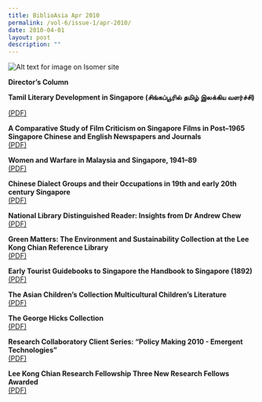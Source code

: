 ```yaml
---
title: BiblioAsia Apr 2010
permalink: /vol-6/issue-1/apr-2010/
date: 2010-04-01
layout: post
description: ""
---
```


![Alt text for image on Isomer site](/images/covers/ba6-1.jpg)

**Director’s Column**

**Tamil Literary Development in Singapore (சிங்கப்பூரில் தமிழ் இலக்கிய வளர்ச்சி)** <br>

[(PDF)](/files/pdf/vol-6/issue-1/v6-issue1_TamilLiterary.pdf)

**A Comparative Study of Film Criticism on Singapore Films in Post–1965 Singapore Chinese and English Newspapers and Journals** <br>
[(PDF)](/files/pdf/vol-6/issue-1/v6-issue1_FilmCriticism.pdf)

**Women and Warfare in Malaysia and Singapore, 1941–89** <br>
[(PDF)](/files/pdf/vol-6/issue-1/v6-issue1_WomenWarfare.pdf)

**Chinese Dialect Groups and their Occupations in 19th and early 20th century Singapore** <br>
[(PDF)](/files/pdf/vol-6/issue-1/v6--issue1_ChineseDialect.pdf)

**National Library Distinguished Reader: Insights from Dr Andrew Chew** <br>
[(PDF)](/files/pdf/vol-6/issue-1/v6-issue1_AndrewChew.pdf)

**Green Matters: The Environment and Sustainability Collection at the Lee Kong Chian Reference Library** <br>
[(PDF)](/files/pdf/vol-6/issue-1/v6-issue1_GreenMatters.pdf)

**Early Tourist Guidebooks to Singapore the Handbook to Singapore (1892)** <br>
[(PDF)](/files/pdf/vol-6/issue-1/v6-issue1_TouristGuidebooks.pdf)

**The Asian Children’s Collection Multicultural Children’s Literature** <br>
[(PDF)](/files/pdf/vol-6/issue-1/v6-issue1_ChildrenLiterature.pdf)

**The George Hicks Collection** <br>
[(PDF)](/files/pdf/vol-6/issue-1/v6-issue1_GeorgeHicks.pdf)

**Research Collaboratory Client Series: “Policy Making 2010 - Emergent Technologies”** <br>
[(PDF)](/files/pdf/vol-6/issue-1/v6-issue1_EmergentTechnologies.pdf)

**Lee Kong Chian Research Fellowship Three New Research Fellows Awarded** <br>
[(PDF)](/files/pdf/vol-6/issue-1/v6-issue1_ResearchFellowship.pdf)